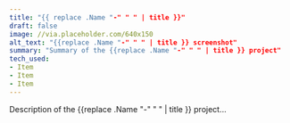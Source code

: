 ```yaml
---
title: "{{ replace .Name "-" " " | title }}"
draft: false
image: //via.placeholder.com/640x150
alt_text: "{{replace .Name "-" " " | title }} screenshot"
summary: "Summary of the {{replace .Name "-" " " | title }} project"
tech_used:
- Item
- Item
- Item
---
```


Description of the {{replace .Name "-" " " | title }} project...